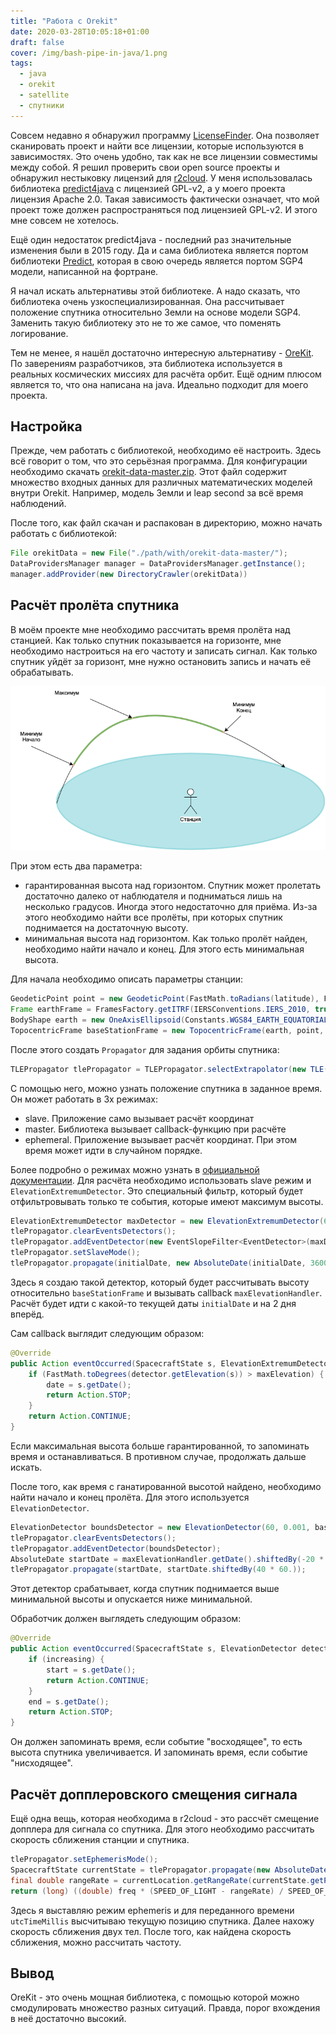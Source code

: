 ```yaml
---
title: "Работа с Orekit"
date: 2020-03-28T10:05:18+01:00
draft: false
cover: /img/bash-pipe-in-java/1.png
tags:
  - java
  - orekit
  - satellite
  - спутники
---
```


Совсем недавно я обнаружил программу [LicenseFinder](https://github.com/pivotal/LicenseFinder). Она позволяет сканировать проект и найти все лицензии, которые используются в зависимостях. Это очень удобно, так как не все лицензии совместимы между собой. Я решил проверить свои open source проекты и обнаружил нестыковку лицензий для [r2cloud](https://github.com/dernasherbrezon/r2cloud). У меня использовалась библиотека [predict4java](https://github.com/g4dpz/predict4java) с лицензией GPL-v2, а у моего проекта лицензия Apache 2.0. Такая зависимость фактически означает, что мой проект тоже должен распространяться под лицензией GPL-v2. И этого мне совсем не хотелось.

Ещё один недостаток predict4java - последний раз значительные изменения были в 2015 году. Да и сама библиотека является портом библиотеки [Predict](http://www.qsl.net/kd2bd/predict.html), которая в свою очередь является портом SGP4 модели, написанной на фортране. 

Я начал искать альтернативы этой библиотеке. А надо сказать, что библиотека очень узкоспециализированная. Она рассчитывает положение спутника относительно Земли на основе модели SGP4. Заменить такую библиотеку это не то же самое, что поменять логирование.

Тем не менее, я нашёл достаточно интересную альтернативу - [OreKit](https://www.orekit.org). По заверениям разработчиков, эта библиотека используется в реальных космических миссиях для расчёта орбит. Ещё одним плюсом является то, что она написана на java. Идеально подходит для моего проекта.  

## Настройка

Прежде, чем работать с библиотекой, необходимо её настроить. Здесь всё говорит о том, что это серьёзная программа. Для конфигурации необходимо скачать [orekit-data-master.zip](https://gitlab.orekit.org/orekit/orekit-data/-/archive/master/orekit-data-master.zip). Этот файл содержит множество входных данных для различных математических моделей внутри Orekit. Например, модель Земли и leap second за всё время наблюдений.

После того, как файл скачан и распакован в директорию, можно начать работать с библиотекой:

```java
File orekitData = new File("./path/with/orekit-data-master/");
DataProvidersManager manager = DataProvidersManager.getInstance();
manager.addProvider(new DirectoryCrawler(orekitData))
```

## Расчёт пролёта спутника

В моём проекте мне необходимо рассчитать время пролёта над станцией. Как только спутник показывается на горизонте, мне необходимо настроиться на его частоту и записать сигнал. Как только спутник уйдёт за горизонт, мне нужно остановить запись и начать её обрабатывать.

![](/img/orekit/1.png)

При этом есть два параметра:

 * гарантированная высота над горизонтом. Спутник может пролетать достаточно далеко от наблюдателя и подниматься лишь на несколько градусов. Иногда этого недостаточно для приёма. Из-за этого необходимо найти все пролёты, при которых спутник поднимается на достаточную высоту.
 * минимальная высота над горизонтом. Как только пролёт найден, необходимо найти начало и конец. Для этого есть минимальная высота.
 
Для начала необходимо описать параметры станции:

```java
GeodeticPoint point = new GeodeticPoint(FastMath.toRadians(latitude), FastMath.toRadians(longitude), 0.0)
Frame earthFrame = FramesFactory.getITRF(IERSConventions.IERS_2010, true);
BodyShape earth = new OneAxisEllipsoid(Constants.WGS84_EARTH_EQUATORIAL_RADIUS, Constants.WGS84_EARTH_FLATTENING, earthFrame);
TopocentricFrame baseStationFrame = new TopocentricFrame(earth, point, "station");
```

После этого создать ```Propagator``` для задания орбиты спутника:

```java
TLEPropagator tlePropagator = TLEPropagator.selectExtrapolator(new TLE("row 1", "row 2"));
```

С помощью него, можно узнать положение спутника в заданное время. Он может работать в 3х режимах:

 * slave. Приложение само вызывает расчёт координат
 * master. Библиотека вызывает callback-функцию при расчёте
 * ephemeral. Приложение вызывает расчёт координат. При этом время может идти в случайном порядке.
 
Более подробно о режимах можно узнать в [официальной документации](https://www.orekit.org/site-orekit-tutorials-10.1/tutorials/propagation.html). Для расчёта необходимо использовать slave режим и ```ElevationExtremumDetector```. Это специальный фильтр, который будет отфильтровывать только те события, которые имеют максимум высоты.

```java
ElevationExtremumDetector maxDetector = new ElevationExtremumDetector(60, 0.001, baseStationFrame).withMaxIter(48 * 60).withHandler(maxElevationHandler);
tlePropagator.clearEventsDetectors();
tlePropagator.addEventDetector(new EventSlopeFilter<EventDetector>(maxDetector, FilterType.TRIGGER_ONLY_DECREASING_EVENTS));
tlePropagator.setSlaveMode();
tlePropagator.propagate(initialDate, new AbsoluteDate(initialDate, 3600. * 24 * 2));
```

Здесь я создаю такой детектор, который будет рассчитывать высоту относительно ```baseStationFrame``` и вызывать callback ```maxElevationHandler```. Расчёт будет идти с какой-то текущей даты ```initialDate``` и на 2 дня вперёд.

Сам callback выглядит следующим образом:

```java
@Override
public Action eventOccurred(SpacecraftState s, ElevationExtremumDetector detector, boolean increasing) {
	if (FastMath.toDegrees(detector.getElevation(s)) > maxElevation) {
		date = s.getDate();
		return Action.STOP;
	}
	return Action.CONTINUE;
}
```

Если максимальная высота больше гарантированной, то запоминать время и останавливаться. В противном случае, продолжать дальше искать.

После того, как время с ганатированной высотой найдено, необходимо найти начало и конец пролёта. Для этого используется ```ElevationDetector```.

```java
ElevationDetector boundsDetector = new ElevationDetector(60, 0.001, baseStationFrame).withConstantElevation(FastMath.toRadians(minElevation)).withHandler(minElevationHandler);
tlePropagator.clearEventsDetectors();
tlePropagator.addEventDetector(boundsDetector);
AbsoluteDate startDate = maxElevationHandler.getDate().shiftedBy(-20 * 60.0);
tlePropagator.propagate(startDate, startDate.shiftedBy(40 * 60.));
```

Этот детектор срабатывает, когда спутник поднимается выше минимальной высоты и опускается ниже минимальной.

Обработчик должен выглядеть следующим образом:

```java
@Override
public Action eventOccurred(SpacecraftState s, ElevationDetector detector, boolean increasing) {
	if (increasing) {
		start = s.getDate();
		return Action.CONTINUE;
	}
	end = s.getDate();
	return Action.STOP;
}
```

Он должен запоминать время, если событие "восходящее", то есть высота спутника увеличивается. И запоминать время, если событие "нисходящее".

## Расчёт допплеровского смещения сигнала

Ещё одна вещь, которая необходима в r2cloud - это рассчёт смещение допплера для сигнала со спутника. Для этого необходимо рассчитать скорость сближения станции и спутника.

```java
tlePropagator.setEphemerisMode();
SpacecraftState currentState = tlePropagator.propagate(new AbsoluteDate(new Date(utcTimeMillis), TimeScalesFactory.getUTC()));
final double rangeRate = currentLocation.getRangeRate(currentState.getPVCoordinates(), currentState.getFrame(), currentState.getDate());
return (long) ((double) freq * (SPEED_OF_LIGHT - rangeRate) / SPEED_OF_LIGHT);
```

Здесь я выставляю режим ephemeris и для переданного времени ```utcTimeMillis``` высчитываю текущую позицию спутника. Далее нахожу скорость сближения двух тел. После того, как найдена скорость сближения, можно рассчитать частоту.

## Вывод

OreKit - это очень мощная библиотека, с помощью которой можно смодулировать множество разных ситуаций. Правда, порог вхождения в неё достаточно высокий.	
